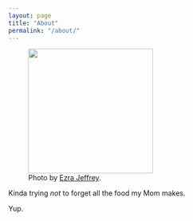 ```yaml
---
layout: page
title: "About"
permalink: "/about/"
---
```


<figure class="alignright">
	<img width="250" src="https://images.unsplash.com/photo-1458890715264-db84f7c6ef13?dpr=1&auto=format&crop=entropy&fit=crop&w=1500&h=2258&q=80&cs=tinysrgb" />
	<figcaption>Photo by <a href="https://unsplash.com/@emcomeau" target="_blank">Ezra Jeffrey</a>.</figcaption>
</figure>

Kinda trying <em>not</em> to forget all the food my Mom makes.

Yup.
